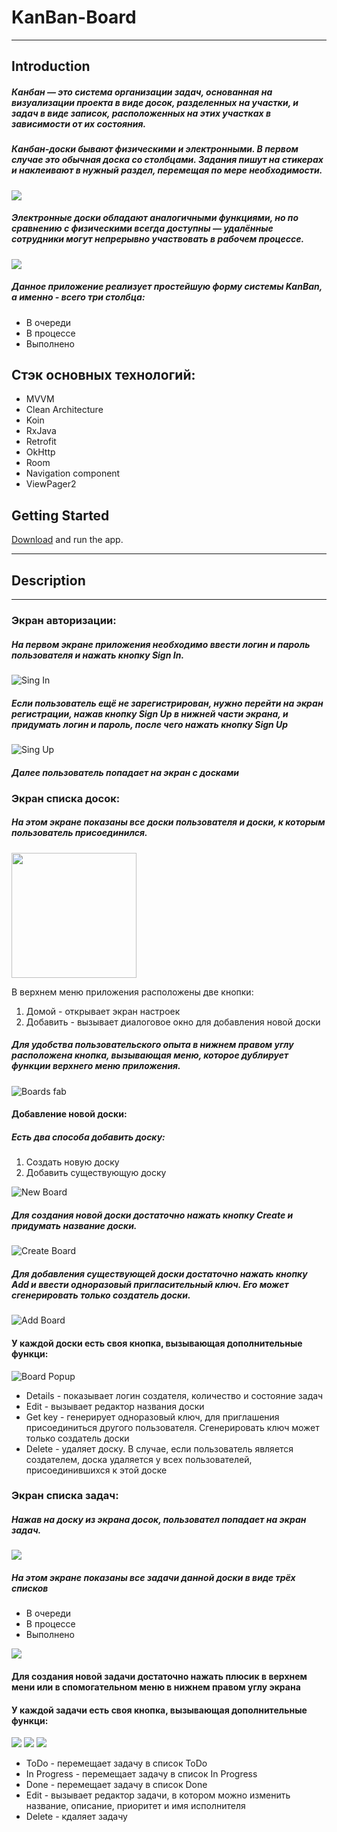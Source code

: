 # KanBan-Board
---------------
## **Introduction**
##### Канбан — это система организации задач, основанная на визуализации проекта в виде досок, разделенных на участки, и задач в виде записок, расположенных на этих участках в зависимости от их состояния.

##### Канбан-доски бывают физическими и электронными. В первом случае это обычная доска со столбцами. Задания пишут на стикерах и наклеивают в нужный раздел, перемещая по мере необходимости.

![](https://allaboutourladies.ru/wp-content/uploads/2020/11/scale_1200-1.jpg)

##### Электронные доски обладают аналогичными функциями, но по сравнению с физическими всегда доступны — удалённые сотрудники могут непрерывно участвовать в рабочем процессе.

![](https://www.unisender.com/wp-content/uploads/2020/09/kanban-3-768x367.png)

##### Данное приложение реализует простейшую форму системы KanBan, а именно - всего три столбца:

- В очереди
- В процессе
- Выполнено


## <b>Стэк основных технологий:</b>

- MVVM
- Clean Architecture
- Koin
- RxJava
- Retrofit
- OkHttp
- Room
- Navigation component
- ViewPager2



Getting Started
---------------

[Download](https://kanban.pserver.ru/app/KanBan.apk) and run the app.



---------------

## **Description**
---------------

### Экран авторизации:

##### На первом экране приложения необходимо ввести логин и пароль пользователя и нажать кнопку **Sign In**.

![Sing In](https://kanban.pserver.ru/gifs/kanbangif0signin.gif)

##### Если пользователь ещё не зарегистрирован, нужно перейти на экран регистрации, нажав кнопку **Sign Up** в нижней части экрана, и придумать логин и пароль, после чего нажать кнопку **Sign Up**

![Sing Up](https://kanban.pserver.ru/gifs/kanbangif1signup.gif)

##### Далее пользователь попадает на экран с досками

### Экран списка досок:

##### На этом экране показаны все доски пользователя и доски, к которым пользователь присоединился.

<img src="https://kanban.pserver.ru/pictures/boardsscreen.jpg" width="200"/>

В верхнем меню приложения расположены две кнопки:
1) Домой - открывает экран настроек
2) Добавить - вызывает диалоговое окно для добавления новой доски

##### Для удобства пользовательского опыта в нижнем правом углу расположена кнопка, вызывающая меню, которое дублирует функции верхнего меню приложения.

![Boards fab](https://kanban.pserver.ru/gifs/kanbangif2boardsfab.gif)

#### Добавление новой доски:
##### Есть два способа добавить доску:
1) Создать новую доску
2) Добавить существующую доску

![New Board](https://kanban.pserver.ru/gifs/kanbangif7newboard.gif)

##### Для создания новой доски достаточно нажать кнопку **Create** и придумать название доски.

![Create Board](https://kanban.pserver.ru/gifs/kanbangif4createboard.gif)

##### Для добавления существующей доски достаточно нажать кнопку **Add** и ввести одноразовый пригласительный ключ. Его может сгенерировать только создатель доски.

![Add Board](https://kanban.pserver.ru/gifs/kanbangif7addboard.gif)

#### У каждой доски есть своя кнопка, вызывающая дополнительные функци:

![Board Popup](https://kanban.pserver.ru/gifs/kanbangif3boardpopup.gif)

- Details - показывает логин создателя, количество и состояние задач
- Edit - вызывает редактор названия доски
- Get key - генерирует одноразовый ключ, для приглашения присоединиться другого пользователя. Сгенерировать ключ может только создатель доски
- Delete - удаляет доску. В случае, если пользователь является создателем, доска удаляется у всех пользователей, присоединившихся к этой доске

### Экран списка задач:

##### Нажав на доску из экрана досок, пользовател попадает на экран задач.

![](https://kanban.pserver.ru/gifs/kanbangif8boardtasks.gif)

##### На этом экране показаны все задачи данной доски в виде трёх списков
- В очереди
- В процессе
- Выполнено

![](https://kanban.pserver.ru/gifs/kanbangif9tasklists.gif)

#### Для создания новой задачи достаточно нажать плюсик в верхнем мени или в спомогательном меню в нижнем правом углу экрана

#### У каждой задачи есть своя кнопка, вызывающая дополнительные функци:

![](https://kanban.pserver.ru/gifs/kanbangif10taskMove.gif)
![](https://kanban.pserver.ru/gifs/kanbangif10taskEdit.gif)
![](https://kanban.pserver.ru/gifs/kanbangif10taskDelete.gif)

- ToDo - перемещает задачу в список ToDo
- In Progress - перемещает задачу в список In Progress
- Done - перемещает задачу в список Done
- Edit - вызывает редактор задачи, в котором можно изменить название, описание, приоритет и имя исполнителя
- Delete - кдаляет задачу
